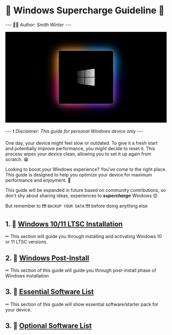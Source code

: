# 📒 **Windows Supercharge Guideline** 📒

--- 👨‍💻 *Author: Smith Winter* ---

![Background-1](./Images/background-1.jpg)

--- ❗ *Disclaimer: This guide for personal Windows device only* ---

One day, your device might feel slow or outdated. To give it a fresh start and potentially improve performance, you might decide to reset it. This process wipes your device clean, allowing you to set it up again from scratch. 😁

Looking to boost your Windows experience? You've come to the right place. This guide is designed to help you optimize your device for maximum performance and enjoyment. 🥰

This guide will be expanded in future based on community contributions, so don't shy about sharing ideas, experiences to ***supercharge*** Windows 😍

But remember to ❗❗❗ `BACKUP YOUR DATA` ❗❗❗  before doing anything else

## 1. 📔 [Windows 10/11 LTSC Installation](./Pages/Windows-LTSC-Installation.md)

✏ This section will guide you through installing and activating Windows 10 or 11 LTSC versions.

## 2. 📔 [Windows Post-Install](./Pages/Windows-Post-Install.md)

✏ This section of this guide will guide you through post-install phase of Windows installation

## 3. 📔 [Essential Software List](./Pages/Essential-Software-List.md)

✏ This section of this guide will show essential software/starter pack for your device.

## 3. 📔 [Optional Software List](./Pages/Optional-Software-List.md)